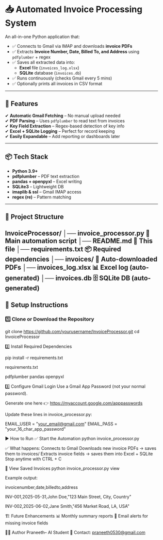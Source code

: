 # 📥 Automated Invoice Processing System

An all-in-one Python application that:
- ✅ Connects to Gmail via IMAP and downloads **invoice PDFs**
- ✅ Extracts **Invoice Number, Date, Billed To, and Address** using `pdfplumber` + regex
- ✅ Saves all extracted data into:
  - **Excel** file (`invoices_log.xlsx`)
  - **SQLite** database (`invoices.db`)
- ✅ Runs continuously (checks Gmail every 5 mins)
- ✅ Optionally prints all invoices in CSV format

---

## 🚀 Features
✔ **Automatic Gmail Fetching** – No manual upload needed  
✔ **PDF Parsing** – Uses `pdfplumber` to read text from invoices  
✔ **Key Field Extraction** – Regex-based detection of key info  
✔ **Excel + SQLite Logging** – Perfect for record keeping  
✔ **Easily Expandable** – Add reporting or dashboards later

---

## 📦 Tech Stack
- **Python 3.9+**
- **pdfplumber** – PDF text extraction
- **pandas + openpyxl** – Excel writing
- **SQLite3** – Lightweight DB
- **imaplib & ssl** – Gmail IMAP access
- **regex (re)** – Pattern matching

---

## 📂 Project Structure

InvoiceProcessor/
│── invoice_processor.py  🚀 Main automation script
│── README.md  📘 This file
│── requirements.txt  📦 Required dependencies
│── invoices/  📂 Auto-downloaded PDFs
│── invoices_log.xlsx  📊 Excel log (auto-generated)
│── invoices.db  🗄 SQLite DB (auto-generated)
--- 
## 🔧 Setup Instructions

### 1️⃣ Clone or Download the Repository

git clone https://github.com/yourusername/InvoiceProcessor.git
cd InvoiceProcessor

2️⃣ Install Required Dependencies

pip install -r requirements.txt

requirements.txt

pdfplumber
pandas
openpyxl

3️⃣ Configure Gmail Login
Use a Gmail App Password (not your normal password).

Generate one here 👉 https://myaccount.google.com/apppasswords

Update these lines in invoice_processor.py:

EMAIL_USER = "your_email@gmail.com"
EMAIL_PASS = "your_16_char_app_password"

▶️ How to Run
✅ Start the Automation
python invoice_processor.py

✅ What happens:
Connects to Gmail
Downloads new invoice PDFs → saves them to invoices/
Extracts invoice fields → saves them into Excel + SQLite
Stop anytime with CTRL + C


📄 View Saved Invoices
python invoice_processor.py view

Example output:

invoicenumber,date,billedto,address


INV-001,2025-05-31,John Doe,"123 Main Street, City, Country"


INV-002,2025-06-02,Jane Smith,"456 Market Road, LA, USA"

🏗 Future Enhancements
📊 Monthly summary reports
📧 Email alerts for missing invoice fields

👨‍💻 Author
Praneeth– AI Student
📧 Contact: praneeth0530@gmail.com
